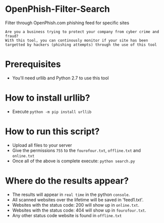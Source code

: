 # OpenPhish-Filter-Search
Filter through OpenPhish.com phishing feed for specific sites

```
Are you a business trying to protect your company from cyber crime and fraud?
With this tool, you can continously monitor if your site has been targetted by hackers (phishing attempts) through the use of this tool
```

# Prerequisites
- You'll need urllib and Python 2.7 to use this tool

# How to install urllib?
- Execute `python -m pip install urllib`

# How to run this script?
- Upload all files to your server
- Give the permissions `755` to the `fourofour.txt`, `offline.txt` and `online.txt`
- Once all of the above is complete execute: `python search.py`

# Where do the results appear?
- The results will appear in `real time` in the python `console`.
- All scanned websites over the lifetime will be saved in 'feed1.txt'.
- Websites with the status code: 200 will show up in `online.txt`.
- Websites with the status code: 404 will show up in `fourofour.txt`.
- Any other status code website is found in `offline.txt`
